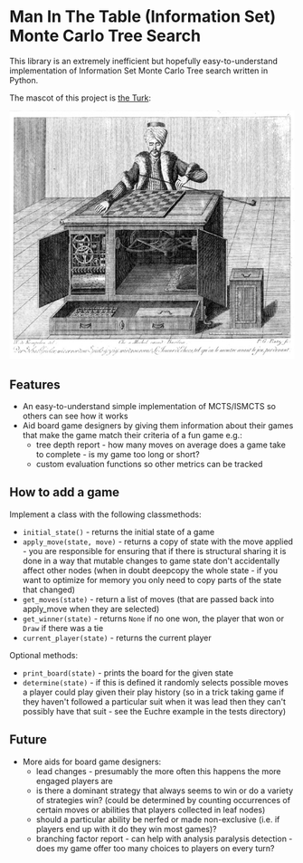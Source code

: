 # Man In The Table (Information Set) Monte Carlo Tree Search

This library is an extremely inefficient but hopefully easy-to-understand implementation of Information Set Monte Carlo Tree search written in Python.

The mascot of this project is [the Turk](https://en.wikipedia.org/wiki/The_Turk):

<p align="center">
<img src="/the-turk.jpg">
</p>

## Features

* An easy-to-understand simple implementation of MCTS/ISMCTS so others can see how it works
* Aid board game designers by giving them information about their games that make the game match their criteria of a fun game e.g.:
  * tree depth report - how many moves on average does a game take to complete - is my game too long or short?
  * custom evaluation functions so other metrics can be tracked

## How to add a game

Implement a class with the following classmethods:

* `initial_state()` - returns the initial state of a game
* `apply_move(state, move)` - returns a copy of state with the move applied - you are responsible for ensuring that if there is structural sharing it is done in a way that mutable changes to game state don't accidentally affect other nodes (when in doubt deepcopy the whole state - if you want to optimize for memory you only need to copy parts of the state that changed)
* `get_moves(state)` - return a list of moves (that are passed back into apply_move when they are selected)
* `get_winner(state)` - returns `None` if no one won, the player that won or `Draw` if there was a tie
* `current_player(state)` - returns the current player

Optional methods:

* `print_board(state)` - prints the board for the given state
* `determine(state)` - if this is defined it randomly selects possible moves a player could play given their play history (so in a trick taking game if they haven't followed a particular suit when it was lead then they can't possibly have that suit - see the Euchre example in the tests directory)

## Future

* More aids for board game designers:
  * lead changes - presumably the more often this happens the more engaged players are
  * is there a dominant strategy that always seems to win or do a variety of strategies win? (could be determined by counting occurrences of certain moves or abilities that players collected in leaf nodes)
  * should a particular ability be nerfed or made non-exclusive (i.e. if players end up with it do they win most games)?
  * branching factor report - can help with analysis paralysis detection - does my game offer too many choices to players on every turn?
